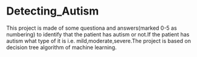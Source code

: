 # Detecting_Autism
This project is made of some questiona and answers(marked 0-5 as numbering) to identify that the patient has autism or not.If the patient has autism what type of it is i.e. mild,moderate,severe.The project is based on decision tree algorithm of machine learning.
